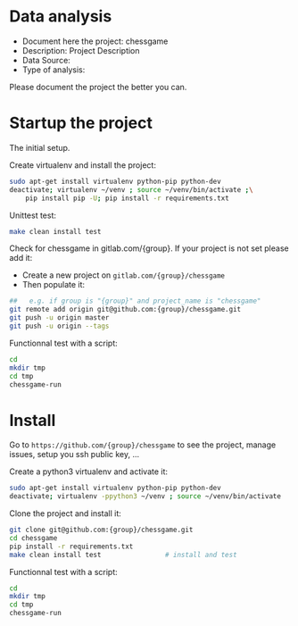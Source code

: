 # Data analysis
- Document here the project: chessgame
- Description: Project Description
- Data Source:
- Type of analysis:

Please document the project the better you can.

# Startup the project

The initial setup.

Create virtualenv and install the project:
```bash
sudo apt-get install virtualenv python-pip python-dev
deactivate; virtualenv ~/venv ; source ~/venv/bin/activate ;\
    pip install pip -U; pip install -r requirements.txt
```

Unittest test:
```bash
make clean install test
```

Check for chessgame in gitlab.com/{group}.
If your project is not set please add it:

- Create a new project on `gitlab.com/{group}/chessgame`
- Then populate it:

```bash
##   e.g. if group is "{group}" and project_name is "chessgame"
git remote add origin git@github.com:{group}/chessgame.git
git push -u origin master
git push -u origin --tags
```

Functionnal test with a script:

```bash
cd
mkdir tmp
cd tmp
chessgame-run
```

# Install

Go to `https://github.com/{group}/chessgame` to see the project, manage issues,
setup you ssh public key, ...

Create a python3 virtualenv and activate it:

```bash
sudo apt-get install virtualenv python-pip python-dev
deactivate; virtualenv -ppython3 ~/venv ; source ~/venv/bin/activate
```

Clone the project and install it:

```bash
git clone git@github.com:{group}/chessgame.git
cd chessgame
pip install -r requirements.txt
make clean install test                # install and test
```
Functionnal test with a script:

```bash
cd
mkdir tmp
cd tmp
chessgame-run
```
